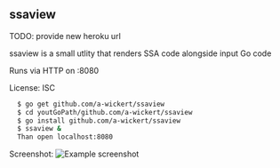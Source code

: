 ssaview
-------
TODO: provide new heroku url

ssaview is a small utlity that renders SSA code alongside input Go code

Runs via HTTP on :8080

License: ISC

```sh
  $ go get github.com/a-wickert/ssaview
  $ cd youtGoPath/github.com/a-wickert/ssaview
  $ go install github.com/a-wickert/ssaview
  $ ssaview &
  Than open localhost:8080
```

Screenshot:
![Example screenshot](https://github.com/tmc/ssaview/raw/master/.screenshot.png)
